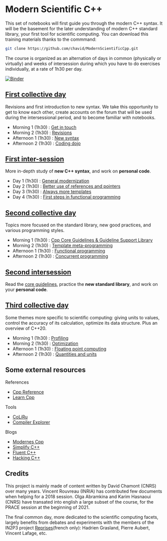 
# Modern Scientific C++

This set of notebooks will first guide you through the modern C++ syntax. It will be the basement for the later understanding of modern C++ standard library, your first tool for scientific computing. You can download this training materials thanks to the commmand:
```sh
git clone https://github.com/chavid/ModernScientificCpp.git
```

The course is organized as an alternation of days in common (physically or virtually) and weeks of intersession during which you have to do exercises individually, at a rate of 1h30 per day. 

[![Binder](https://mybinder.org/badge_logo.svg)](https://mybinder.org/v2/gh/chavid/ModernScientificCpp.git/HEAD)


## [First collective day](1-ClassRoom/README.md)

Revisions and first introduction to new syntax. We take this opportunity to get to know each other, create accounts on the forum that will be used during the intersessional period, and to become familiar with notebooks.

* Morning 1 (1h30) : [Get in touch](1-ClassRoom/1-GetInTouch/)
* Morning 2 (1h30) : [Revisions](1-ClassRoom/2-Reminders/README.ipynb)
* Afternoon 1 (1h30) : [New syntax](1-ClassRoom/3-NewSyntaxes/README.ipynb)
* Afternoon 2 (1h30) : [Coding dojo](1-ClassRoom/4-CodingDojo/en.index.md)

## [First inter-session](2-HomeWork/README.md)

More in-depth study of **new C++ syntax**, and work on **personal code**.

* Day 1 (1h30) : [General modernization](2-HomeWork/1-ModernizeYourCode/README.ipynb)
* Day 2 (1h30) : [Better use of references and pointers](2-HomeWork/2-ReferencesAndPointers/README.ipynb)
* Day 3 (1h30) : [Always more templates](2-HomeWork/3-Generic/README.ipynb)
* Day 4 (1h30) : [First steps in functional programming](2-HomeWork/4-Functional/README.ipynb)

## [Second collective day](3-ClassRoom/README.md)

Topics more focused on the standard library, new good practices, and various programming styles.

* Morning 1 (1h30) : [Cpp Core Guidelines & Guideline Support Library](3-ClassRoom/1-CoreGuidelines/README.md)
* Morning 2 (1h30) : [Template meta-programming](3-ClassRoom/2-TemplateMetaProgramming/README.md)
* Afternoon 1 (1h30) : [Functional programming](3-ClassRoom/3-FunctionalProgramming/README.md)
* Afternoon 2 (1h30) : [Concurrent programming](3-ClassRoom/4-ConcurrentProgramming/README.md)

## [Second intersession](4-HomeWork/README.md)

Read the [core guidelines](http://isocpp.github.io/CppCoreGuidelines/CppCoreGuidelines),
practice the **new standard library**, and work on your **personal code**.

## [Third collective day](5-ClassRoom/README.md)

Some themes more specific to scientific computing: giving units to values, control the accuracy of its calculation, optimize its data structure. Plus an overview of C++20.

* Morning 1 (1h30) : [Profiling](1-Profiling/README.ipynb)
* Morning 2 (1h30) : [Optimization](2-Optimization/README.ipynb)
* Afternoon 1 (1h30) : [Floating point computing](3-FloatingPointComputing/README.ipynb)
* Afternoon 2 (1h30) : [Quantities and units](4-QuantitiesAndUnits/README.ipynb)

## Some external resources

References
* [Cpp Reference](cppreference.com/)
* [Learn Cpp](https://www.learncpp.com/)

Tools
* [CoLiRu](http://coliru.stacked-crooked.com/)
* [Compiler Explorer](https://godbolt.org/)

Blogs
* [Modernes Cpp](http://modernescpp.com/)
* [Simplify C++](https://arne-mertz.de)
* [Fluent C++](https://www.fluentcpp.com/)
* [Hacking C++](https://hackingcpp.com/)

## Credits

This project is mainly made of content written by David Chamont (CNRS) over many years. Vincent Rouvreau (INRIA) has contributed few documents when helping for a 2018 session. Olga Abramkina and Karim Hasnaoui (CNRS) have transated into english a large subset of the course, for the PRACE session at the beginning of 2021.

The final common day, more dedicated to the scientific computing facets, largely benefits from debates and experiments with the members of the IN2P3 project [Reprises](https://reprises.in2p3.fr/)(french only): Hadrien Grasland, Pierre Aubert, Vincent Lafage, etc.